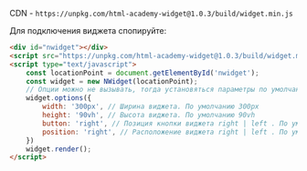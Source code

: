 CDN - `https://unpkg.com/html-academy-widget@1.0.3/build/widget.min.js`


Для подключения виджета спопируйте:

```html
<div id="nwidget"></div> 
<script src="https://unpkg.com/html-academy-widget@1.0.3/build/widget.min.js" type="text/javascript"></script>
<script type="text/javascript">
    const locationPoint = document.getElementById('nwidget');
    const widget = new NWidget(locationPoint);
    // Опции можно не вызывать, тогда установяться параметры по умолчанию.
    widget.options({
        width: '300px', // Ширина виджета. По умолчанию 300px
        height: '90vh', // Высота виджета. По умолчанию 90vh
        button: 'right', // Позиция кнопки виджета right | left . По умолчанию right
        position: 'right', // Расположение виджета right | left . По умолчанию right
    })
    widget.render();
</script>
```



